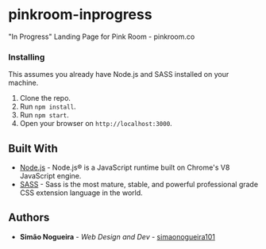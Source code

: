 # pinkroom-inprogress
"In Progress" Landing Page for Pink Room - pinkroom.co

### Installing

This assumes you already have Node.js and SASS installed on your machine.

1. Clone the repo.
2. Run `npm install`.
3. Run `npm start`.
4. Open your browser on `http://localhost:3000`.

## Built With

* [Node.js](https://nodejs.org/en/) - Node.js® is a JavaScript runtime built on Chrome's V8 JavaScript engine.
* [SASS](https://sass-lang.com/) - Sass is the most mature, stable, and powerful professional grade CSS extension language in the world.

## Authors

* **Simão Nogueira** - *Web Design and Dev* - [simaonogueira101](https://github.com/simaonogueira101)
